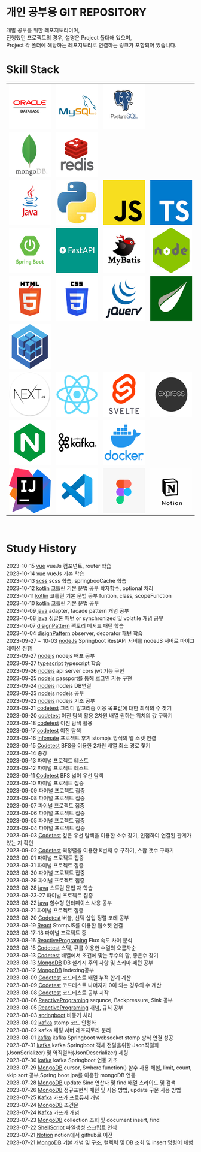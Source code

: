 # 개인 공부용 GIT REPOSITORY

개발 공부를 위한 레포지토리이며,  
진행했던 프로젝트의 경우, 설명은 Project 폴더애 있으며,  
Project 각 폴더에 해당하는 레포지토리로 연결하는 링크가 포함되어 있습니다.

# Skill Stack
<table>
   <tr>
      <td><img src="./Resource/Logo/oracle.jpg" width=120 height=120></td>
      <td><img src="./Resource/Logo/mysql.jpg" width=120 height=120></td>
      <td><img src="./Resource/Logo/postgresql.jpg" width=120 height=120></td>
   </tr>
   <tr>
      <td><img src="./Resource/Logo/mongodb.jpg" width=120 height=120></td>
      <td><img src="./Resource/Logo/redis.jpg" width=120 height=120></td>
   </tr>
   <tr>
      <td><img src="./Resource/Logo/java.jpg" width=120 height=120></td>
      <td><img src="./Resource/Logo/python.jpg" width=120 height=120></td>
      <td><img src="./Resource/Logo/js.jpg" width=120 height=120></td>
      <td><img src="./Resource/Logo/typescript.jpg" width=120 height=120></td>
   </tr>
   <tr>
      <td><img src="./Resource/Logo/springboot.jpg" width=120 height=120></td>
      <td><img src="./Resource/Logo/fastapi.jpg" width=120 height=120></td>
      <td><img src="./Resource/Logo/mybatis.jpg" width=120 height=120></td>
      <td><img src="./Resource/Logo/nodejs.jpg" width=120 height=120></td>
   </tr>
   <tr>
      <td><img src="./Resource/Logo/html.jpg" width=120 height=120></td>
      <td><img src="./Resource/Logo/css.jpg" width=120 height=120></td>
      <td><img src="./Resource/Logo/jqeury.jpg" width=120 height=120></td>
      <td><img src="./Resource/Logo/Thyemleaf.jpg" width=120 height=120></td>
   </tr>
   <tr>
      <td><img src="./Resource/Logo/sequalize.jpg" width=120 height=120></td>
   </tr>
   <tr>
      <td><img src="./Resource/Logo/nextJs.jpg" width=120 height=120></td>
      <td><img src="./Resource/Logo/react.jpg" width=120 height=120></td>
      <td><img src="./Resource/Logo/svetle.jpg" width=120 height=120></td>
      <td><img src="./Resource/Logo/express.jpg" width=120 height=120></td>
   </tr>
   <tr>
      <td><img src="./Resource/Logo/nginx.jpg" width=120 height=120></td>
      <td><img src="./Resource/Logo/kafka.jpg" width=120 height=120></td>
      <td><img src="./Resource/Logo/docker.jpg" width=120 height=120></td>
   </tr>
   <tr>
      <td><img src="./Resource/Logo/intelij.jpg" width=120 height=120></td>
      <td><img src="./Resource/Logo/vscode.jpg" width=120 height=120></td>
      <td><img src="./Resource/Logo/figma.jpg" width=120 height=120></td>
      <td><img src="./Resource/Logo/notion.jpg" width=120 height=120></td>
   </tr>
</table>

<br>

# Study History
2023-10-15 [vue](./Langauge/JavaScript/Framework/Vue/) vueJs 컴포넌트, router 학습<br>
2023-10-14 [vue](./Langauge/JavaScript/Framework/Vue/) vueJs 기본 학습<br>
2023-10-13 [scss](./Langauge/Markup/CSS/Scss/) scss 학습, springbooCache 학습<br>
2023-10-12 [kotlin](./Langauge/Kotlin/src/main/kotlin/) 코틀린 기본 문법 공부 확자함수, optional 처리<br>
2023-10-11 [kotlin](./Langauge/Kotlin/src/main/kotlin/) 코틀린 기본 문법 공부 funtion, class, scopeFunction<br>
2023-10-10 [kotlin](./Langauge/Kotlin/src/main/kotlin/) 코틀린 기본 문법 공부<br>
2023-10-09 [java](./Other/DesignPattern/02_Structual/01_Adapter/) adapter, facade pattern 개념 공부<br>
2023-10-08 [java](./Langauge/Java/Core/keyword/) 싱글톤 패턴 or synchronized 및 volatile 개념 공부<br>
2023-10-07 [disignPattern](./Other/DesignPattern/01_Creational/03_FactoryMethod/) 팩토리 메서드 패턴 학습<br>
2023-10-04 [disignPattern](./Other/DesignPattern/03_Behavioral/07_Observer/) observer, decorator 패턴 학습<br>
2023-09-27 ~ 10-03 [nodeJs](https://github.com/yoosc89/informate_back_nodeJs) Springboot RestAPI 서버를 nodeJS 서버로 마이그레이션 진행 <br>
2023-09-27 [nodejs](./Langauge/JavaScript/Framework/NodeJs/) nodejs 배포 공부<br>
2023-09-27 [typescript](./Langauge/JavaScript/Framework/Typescript/) typescript 학습<br>
2023-09-26 [nodejs](./Langauge/JavaScript/Framework/NodeJs/) api server cors jwt 기능 구현<br>
2023-09-25 [nodejs](./Langauge/JavaScript/Framework/NodeJs/) passport를 통해 로그인 기능 구현<br>
2023-09-24 [nodejs](./Langauge/JavaScript/Framework/NodeJs/) nodejs DB연결<br>
2023-09-23 [nodejs](./Langauge/JavaScript/Framework/NodeJs/) nodejs 공부<br>
2023-09-22 [nodejs](./Langauge/JavaScript/Framework/NodeJs/) nodejs 기초 공부<br>
2023-09-21 [codetest](./Other/DataStructure/Algolithm//03_search/) 그리디 알고리즘 이용 목표값에 대한 최적의 수 찾기<br>
2023-09-20 [codetest](./Other/DataStructure/Algolithm/03_search/) 이진 탐색 활용 2차원 배열 원하는 위치의 값 구하기<br>
2023-09-18 [codetest](./Other/DataStructure/Algolithm/03_search/) 이진 탐색 활용<br>
2023-09-17 [codetest](./Other/DataStructure/Algolithm/03_search/) 이진 탐색<br>
2023-09-16 [infomate]() 프로젝트 후기 stompjs 방식의 웹 소켓 연결<br>
2023-09-15 [Codetest](./Other/DataStructure/Algolithm/03_search/) BFS을 이용한 2차원 배열 최소 경로 찾기<br>
2023-09-14 []() 종강<br>
2023-09-13 []() 파이널 프로젝트 테스트<br>
2023-09-12 []() 파이널 프로젝트 테스트<br>
2023-09-11 [Codetest](./Other/DataStructure/Algolithm/03_search/) BFS 넓이 우선 탐색<br>
2023-09-10 []() 파이널 프로젝트 집중<br>
2023-09-09 []() 파이널 프로젝트 집중<br>
2023-09-08 []() 파이널 프로젝트 집중<br>
2023-09-07 []() 파이널 프로젝트 집중<br>
2023-09-06 []() 파이널 프로젝트 집중<br>
2023-09-05 []() 파이널 프로젝트 집중<br>
2023-09-04 []() 파이널 프로젝트 집중<br>
2023-09-03 [Codetest](./Other/DataStructure/Algolithm/03_search/) 깊은 우선 탐색을 이용한 소수 찾기, 인접하여 연결된 관계가 있는 지 확인<br>
2023-09-02 [Codetest](./Other/DataStructure/Algolithm/02_sort/) 퀵정렬을 이용한 K번째 수 구하기, 스왑 갯수 구하기<br>
2023-09-01 []() 파이널 프로젝트 집중<br>
2023-08-31 []() 파이널 프로젝트 집중<br>
2023-08-30 []() 파이널 프로젝트 집중<br>
2023-08-29 []() 파이널 프로젝트 집중<br>
2023-08-28 [java](./Langauge/Java/Core/lamda/) 스트림 문법 재 학습<br>
2023-08-23-27 []() 파이널 프로젝트 집중<br>
2023-08-22 [java](./Langauge/Java/Core/lamda/) 함수형 인터페이스 사용 공부<br>
2023-08-21 []() 파이널 프로젝트 집중<br>
2023-08-20 [Codetest](./Other/DataStructure/Algolithm/02_sort/) 버블, 선택 삽입 정렬 코테 공부<br>
2023-08-19 [React](./Langauge/JavaScript/Library/StompJS/) StompJS를 이용한 웹소켓 연결<br>
2023-08-17-18 []() 파이널 프로젝트 중<br>
2023-08-16 [ReactivePrograming](./Langauge/Java/Reactive/02_Reactor/Core/) Flux 속도 차이 분석<br>
2023-08-15 [Codetest](./Other/DataStructure/Algolithm/01_list/) 스택, 큐를 이용한 수열의 오름차순<br>
2023-08-13 [Codetest](./Other/DataStructure/Algolithm/01_list/) 배열에서 조건에 맞는 두수의 합, 좋은수 찾기<br>
2023-08-13 [MongoDB](./DB/NOSQL/MongoDB/90_Schema/) DB 설계시 주의 사항 및 스키마 패턴 공부<br>
2023-08-12 [MongoDB](./DB/NOSQL/MongoDB/03_Document/index.mongodb.js) indexing공부<br>
2023-08-09 [Codetest](./Other/DataStructure/Algolithm/01_list/) 코드테스트 배열 누적 합계 계산<br>
2023-08-09 [Codetest](./Other/DataStructure/Algolithm/01_list/) 코드테스트 나머지가 0이 되는 경우의 수 계산<br>
2023-08-08 [Codetest](./Other/DataStructure/Algolithm/01_list/) 코드테스트 공부 시작<br>
2023-08-06 [ReactivePrograming](./Langauge/Java/Reactive/) sequnce, Backpressure, Sink 공부<br>
2023-08-05 [ReactivePrograming](./Langauge/Java/Reactive/) 개념, 규칙 공부<br>
2023-08-03 [springboot](./Langauge/Java/Framework/Spring/async/) 비동기 처리<br>
2023-08-02 [kafka](./Platform/Kafka/99studyProject/02springboot/init/) stomp 코드 안정화<br>
2023-08-02 kafka 채팅 서버 레포지토리 분리<br>
2023-08-01 [kafka](./Platform/Kafka/99studyProject/02springboot/init/) kafka Springboot websocket stomp 방식 연결 성공<br>
2023-07-31 [kafka](./Platform/Kafka/99studyProject/02springboot/init/) kafka Springboot 객체 전달을위한 Json직렬화(JsonSerializer) 및 역직렬화(JsonDeserializer) 세팅<br>
2023-07-30 [kafka](./Platform/Kafka/99studyProject/02springboot/init/) kafka Springboot 연동 기초<br>
2023-07-29 [MongoDB](./DB//NOSQL/MongoDB/) cursor, $where function() 함수 사용 체험, limit, count, skip sort 공부,Spring boot jpa를 이용한 mongoDB 연동<br>
2023-07-28 [MongoDB](./DB//NOSQL/MongoDB/) update $inc 연산자 및 find 배열 스라이드 및 검색<br>
2023-07-26 [MongoDB](./DB//NOSQL/MongoDB/) 정규표현식 패턴 및 사용 방법, update 구문 사용 방법<br>
2023-07-25 [Kafka](./Platform/Kafka/) 카프카 프로듀서 개념<br>
2023-07-24 [MongoDB](./DB//NOSQL/MongoDB/) 조건문<br>
2023-07-24 [Kafka](./Platform/Kafka/) 카프카 개념<br>
2023-07-23 [MongoDB](./DB//NOSQL/MongoDB/) collection 조회 및 document insert, find<br>
2023-07-22 [ShellScript](./Langauge/ShellScript/) 파일생성 스크립트 인식<br>
2023-07-21 [Notion](https://certain-allspice-c69.notion.site/Dev-Study-58e7068499db4c8d8e0dc4250d5d44de?pvs=4) notion에서 github로 이전<br>
2023-07-21 [MongoDB](./DB//NOSQL/MongoDB/) 기본 개념 및 구조, 컬렉력 및 DB 조회 및 insert 명령어 체험<br>